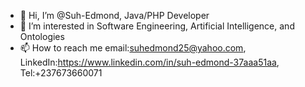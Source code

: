 - 👋 Hi, I’m @Suh-Edmond, Java/PHP Developer
- 👀 I’m interested in Software Engineering, Artificial Intelligence, and Ontologies
- 📫 How to reach me email:suhedmond25@yahoo.com, LinkedIn:https://www.linkedin.com/in/suh-edmond-37aaa51aa, Tel:+237673660071


<!---
Suh-Edmond/Suh-Edmond is a ✨ special ✨ repository because its `README.md` (this file) appears on your GitHub profile.
You can click the Preview link to take a look at your changes.
--->
